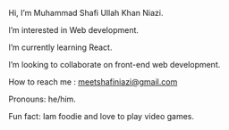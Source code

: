 Hi, I’m Muhammad Shafi Ullah Khan Niazi.

I’m interested in Web development.

I’m currently learning React.

I’m looking to collaborate on front-end web development.

How to reach me : meetshafiniazi@gmail.com

Pronouns: he/him.

Fun fact: Iam foodie and love to play video games.

<!---
meetshafiniazi/meetshafiniazi is a ✨ special ✨ repository because its `README.md` (this file) appears on your GitHub profile.
You can click the Preview link to take a look at your changes.
--->
